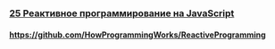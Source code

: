 ### [25 Реактивное программирование на JavaScript](https://www.youtube.com/watch?v=7MH8-qQc-48)

#### https://github.com/HowProgrammingWorks/ReactiveProgramming

